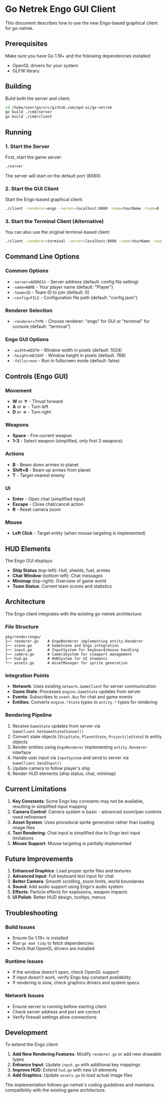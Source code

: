# Go Netrek Engo GUI Client

This document describes how to use the new Engo-based graphical client for go-netrek.

## Prerequisites

Make sure you have Go 1.19+ and the following dependencies installed:
- OpenGL drivers for your system
- GLFW library

## Building

Build both the server and client:

```bash
cd /home/user/go/src/github.com/opd-ai/go-netrek
go build ./cmd/server
go build ./cmd/client
```

## Running

### 1. Start the Server

First, start the game server:

```bash
./server
```

The server will start on the default port (8080).

### 2. Start the GUI Client

Start the Engo-based graphical client:

```bash
./client -renderer=engo -server=localhost:8080 -name=YourName -team=0
```

### 3. Start the Terminal Client (Alternative)

You can also use the original terminal-based client:

```bash
./client -renderer=terminal -server=localhost:8080 -name=YourName -team=0
```

## Command Line Options

### Common Options
- `-server=ADDRESS` - Server address (default: config file setting)
- `-name=NAME` - Your player name (default: "Player")
- `-team=ID` - Team ID to join (default: 0)
- `-config=FILE` - Configuration file path (default: "config.json")

### Renderer Selection
- `-renderer=TYPE` - Choose renderer: "engo" for GUI or "terminal" for console (default: "terminal")

### Engo GUI Options
- `-width=WIDTH` - Window width in pixels (default: 1024)
- `-height=HEIGHT` - Window height in pixels (default: 768)
- `-fullscreen` - Run in fullscreen mode (default: false)

## Controls (Engo GUI)

### Movement
- **W** or **↑** - Thrust forward
- **A** or **←** - Turn left
- **D** or **→** - Turn right

### Weapons
- **Space** - Fire current weapon
- **1-3** - Select weapon (simplified, only first 3 weapons)

### Actions
- **B** - Beam down armies to planet
- **Shift+B** - Beam up armies from planet
- **T** - Target nearest enemy

### UI
- **Enter** - Open chat (simplified input)
- **Escape** - Close chat/cancel action
- **R** - Reset camera zoom

### Mouse
- **Left Click** - Target entity (when mouse targeting is implemented)

## HUD Elements

The Engo GUI displays:
- **Ship Status** (top-left): Hull, shields, fuel, armies
- **Chat Window** (bottom-left): Chat messages
- **Minimap** (top-right): Overview of game world
- **Team Status**: Current team scores and statistics

## Architecture

The Engo client integrates with the existing go-netrek architecture:

### File Structure
```
pkg/render/engo/
├── renderer.go    # EngoRenderer implementing entity.Renderer
├── scene.go       # GameScene and Engo integration
├── input.go       # InputSystem for keyboard/mouse handling
├── camera.go      # CameraSystem for viewport management
├── hud.go         # HUDSystem for UI elements
└── assets.go      # AssetManager for sprite generation
```

### Integration Points
- **Network**: Uses existing `network.GameClient` for server communication
- **Game State**: Processes `engine.GameState` updates from server
- **Events**: Subscribes to `event.Bus` for chat and game events
- **Entities**: Converts `engine.*State` types to `entity.*` types for rendering

### Rendering Pipeline
1. Receive `GameState` updates from server via `GameClient.GetGameStateChannel()`
2. Convert state objects (`ShipState`, `PlanetState`, `ProjectileState`) to entity objects
3. Render entities using `EngoRenderer` implementing `entity.Renderer` interface
4. Handle user input via `InputSystem` and send to server via `GameClient.SendInput()`
5. Update camera to follow player's ship
6. Render HUD elements (ship status, chat, minimap)

## Current Limitations

1. **Key Constants**: Some Engo key constants may not be available, resulting in simplified input mapping
2. **Camera Control**: Camera system is basic - advanced zoom/pan controls need refinement
3. **Asset System**: Uses procedural sprite generation rather than loading image files
4. **Text Rendering**: Chat input is simplified due to Engo text input limitations
5. **Mouse Support**: Mouse targeting is partially implemented

## Future Improvements

1. **Enhanced Graphics**: Load proper sprite files and textures
2. **Advanced Input**: Full keyboard text input for chat
3. **Better Camera**: Smooth scrolling, zoom limits, world boundaries
4. **Sound**: Add audio support using Engo's audio system
5. **Effects**: Particle effects for explosions, weapon impacts
6. **UI Polish**: Better HUD design, tooltips, menus

## Troubleshooting

### Build Issues
- Ensure Go 1.19+ is installed
- Run `go mod tidy` to fetch dependencies
- Check that OpenGL drivers are installed

### Runtime Issues
- If the window doesn't open, check OpenGL support
- If input doesn't work, verify Engo key constant availability
- If rendering is slow, check graphics drivers and system specs

### Network Issues
- Ensure server is running before starting client
- Check server address and port are correct
- Verify firewall settings allow connections

## Development

To extend the Engo client:

1. **Add New Rendering Features**: Modify `renderer.go` or add new drawable types
2. **Enhance Input**: Update `input.go` with additional key mappings
3. **Improve HUD**: Extend `hud.go` with new UI elements
4. **Add Graphics**: Update `assets.go` to load actual image files

The implementation follows go-netrek's coding guidelines and maintains compatibility with the existing game architecture.
